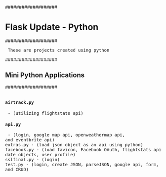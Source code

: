 ###################
<h1> Flask Update - Python</h1>
###################

<pre> These are projects created using python</pre>

###################
<h2>Mini Python Applications</h2>
###################

<pre><h4>airtrack.py</h4> - (utilizing flightstats api)
<h4>api.py</h4> - (login, google map api, openweathermap api,
and eventbrite api)
extras.py - (load json object as an api using python)
facebook.py - (load favicon, Facebook OAuth, flightstats api,
date objects, user profile)
sslfinal.py - (login)
test.py - (login, create JSON, parseJSON, google api, form,
and CRUD)</pre>

